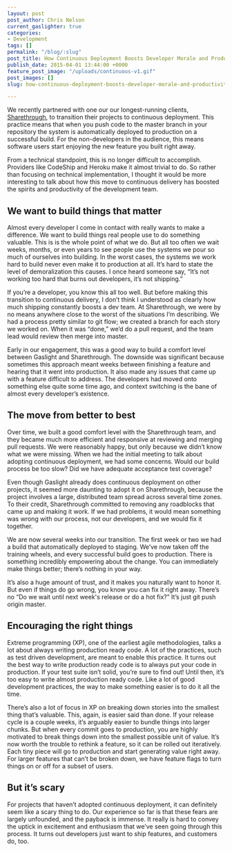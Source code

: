 ```yaml
---
layout: post
post_author: Chris Nelson
current_gaslighter: true
categories:
- Development
tags: []
permalink: "/blog/:slug"
post_title: How Continuous Deployment Boosts Developer Morale and Productivity
publish_date: 2015-04-01 13:44:00 +0000
feature_post_image: "/uploads/continuous-v1.gif"
post_images: []
slug: how-continuous-deployment-boosts-developer-morale-and-productivity

---
```

We recently partnered with one our our longest-running clients, [Sharethrough](https://teamgaslight.com/work/sharethrough), to transition their projects to continuous deployment. This practice means that when you push code to the master branch in your repository the system is automatically deployed to production on a successful build. For the non-developers in the audience, this means software users start enjoying the new feature you built right away.  

From a technical standpoint, this is no longer difficult to accomplish. Providers like CodeShip and Heroku make it almost trivial to do. So rather than focusing on technical implementation, I thought it would be more interesting to talk about how this move to continuous delivery has boosted the spirits and productivity of the development team. 

## We want to build things that matter
Almost every developer I come in contact with really wants to make a difference. We want to build things real people use to do something valuable. This is is the whole point of what we do. But all too often we wait weeks, months, or even years to see people use the systems we pour so much of ourselves into building. In the worst cases, the systems we work hard to build never even make it to production at all. It’s hard to state the level of demoralization this causes. I once heard someone say, “It’s not working too hard that burns out developers, it’s not shipping.” 

If you’re a developer, you know this all too well. But before making this transition to continuous delivery, I don’t think I understood as clearly how much shipping constantly boosts a dev team. At Sharethrough, we were by no means anywhere close to the worst of the situations I’m describing. We had a process pretty similar to git flow; we created a branch for each story we worked on. When it was “done,” we’d do a pull request, and the team lead would review then merge into master. 

Early in our engagement, this was a good way to build a comfort level between Gaslight and Sharethrough. The downside was significant because sometimes this approach meant weeks between finishing a feature and hearing that it went into production. It also made any issues that came up with a feature difficult to address. The developers had moved onto something else quite some time ago, and context switching is the bane of almost every developer’s existence.

## The move from better to best
Over time, we built a good comfort level with the Sharethrough team, and they became much more efficient and responsive at reviewing and merging pull requests. We were reasonably happy, but only because we didn’t know what we were missing. When we had the initial meeting to talk about adopting continuous deployment, we had some concerns. Would our build process be too slow? Did we have adequate acceptance test coverage? 

Even though Gaslight already does continuous deployment on other projects, it seemed more daunting to adopt it on Sharethrough, because the project involves a large, distributed team spread across several time zones. To their credit, Sharethrough committed to removing any roadblocks that came up and making it work. If we had problems, it would mean something was wrong with our process, not our developers, and we would fix it together.

We are now several weeks into our transition. The first week or two we had a build that automatically deployed to staging. We’ve now taken off the training wheels, and every successful build goes to production. There is something incredibly empowering about the change. You can immediately make things better; there’s nothing in your way. 

It’s also a huge amount of trust, and it makes you naturally want to honor it. But even if things do go wrong, you know you can fix it right away. There’s no “Do we wait until next week's release or do a hot fix?” It’s just git push origin master.

## Encouraging the right things
Extreme programming (XP), one of the earliest agile methodologies, talks a lot about always writing production ready code. A lot of the practices, such as test driven development, are meant to enable this practice. It turns out the best way to write production ready code is to always put your code in production. If your test suite isn’t solid, you’re sure to find out! Until then, it’s too easy to write almost production ready code. Like a lot of good development practices, the way to make something easier is to do it all the time.

There’s also a lot of focus in XP on breaking down stories into the smallest thing that’s valuable. This, again, is easier said than done. If your release cycle is a couple weeks, it’s arguably easier to bundle things into larger chunks. But when every commit goes to production, you are highly motivated to break things down into the smallest possible unit of value. It’s now worth the trouble to rethink a feature, so it can be rolled out iteratively. Each tiny piece will go to production and start generating value right away. For larger features that can’t be broken down, we have feature flags to turn things on or off for a subset of users.

## But it’s scary

For projects that haven’t adopted continuous deployment, it can definitely seem like a scary thing to do. Our experience so far is that these fears are largely unfounded, and the payback is immense. It really is hard to convey the uptick in excitement and enthusiasm that we’ve seen going through this process. It turns out developers just want to ship features, and customers do, too.


